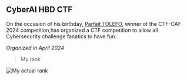 ## CyberAI HBD CTF

On the occasion of his birthday, [Parfait TOLEFO](https://www.linkedine.com/in/tlf-parfait/), winner of the CTF-CAF 2024 competition,has organized a CTF competition to allow all Cybersecurity challenge fanatics to have fun.

*Organized in April 2024*

> My rank

![My actual rank](https://github.com/Keldy7/CTFs_Writeups/assets/93558050/7b635d73-61ed-49b4-9c19-c38293dac8f6)
